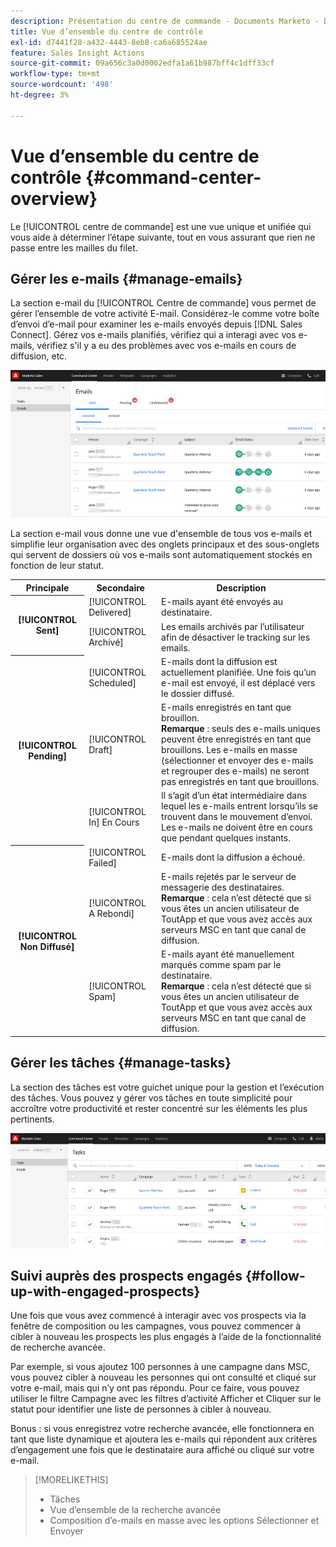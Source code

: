 ```yaml
---
description: Présentation du centre de commande - Documents Marketo - Documentation du produit
title: Vue d’ensemble du centre de contrôle
exl-id: d7441f28-a432-4443-8eb8-ca6a685524ae
feature: Sales Insight Actions
source-git-commit: 09a656c3a0d0002edfa1a61b987bff4c1dff33cf
workflow-type: tm+mt
source-wordcount: '498'
ht-degree: 3%

---
```


# Vue d’ensemble du centre de contrôle {#command-center-overview}

Le [!UICONTROL centre de commande] est une vue unique et unifiée qui vous aide à déterminer l’étape suivante, tout en vous assurant que rien ne passe entre les mailles du filet.

## Gérer les e-mails {#manage-emails}

La section e-mail du [!UICONTROL Centre de commande] vous permet de gérer l’ensemble de votre activité E-mail. Considérez-le comme votre boîte d’envoi d’e-mail pour examiner les e-mails envoyés depuis [!DNL Sales Connect]. Gérez vos e-mails planifiés, vérifiez qui a interagi avec vos e-mails, vérifiez s&#39;il y a eu des problèmes avec vos e-mails en cours de diffusion, etc.

![](assets/command-center-overview-1.png)

La section e-mail vous donne une vue d&#39;ensemble de tous vos e-mails et simplifie leur organisation avec des onglets principaux et des sous-onglets qui servent de dossiers où vos e-mails sont automatiquement stockés en fonction de leur statut.

<table>
 <tr>
  <th>Principale</th>
  <th>Secondaire</th>
  <th>Description</th>
 </tr>
 <tr>
  <th rowspan="2">[!UICONTROL Sent]</th>
  <td>[!UICONTROL Delivered]</td>
  <td>E-mails ayant été envoyés au destinataire.</td>
 </tr>
 <tr>
  <td>[!UICONTROL Archivé]</td>
  <td>Les emails archivés par l’utilisateur afin de désactiver le tracking sur les emails.</td>
 </tr>
 <tr>
  <th rowspan="3">[!UICONTROL Pending]</th>
  <td>[!UICONTROL Scheduled]</td>
  <td>E-mails dont la diffusion est actuellement planifiée. Une fois qu’un e-mail est envoyé, il est déplacé vers le dossier diffusé.</td>
 </tr>
 <tr>
  <td>[!UICONTROL Draft]</td>
  <td>E-mails enregistrés en tant que brouillon.<br/>
  <strong>Remarque </strong> : seuls des e-mails uniques peuvent être enregistrés en tant que brouillons. Les e-mails en masse (sélectionner et envoyer des e-mails et regrouper des e-mails) ne seront pas enregistrés en tant que brouillons.</td>
 </tr>
 <tr>
  <td>[!UICONTROL In] En Cours</td>
  <td>Il s’agit d’un état intermédiaire dans lequel les e-mails entrent lorsqu’ils se trouvent dans le mouvement d’envoi. Les e-mails ne doivent être en cours que pendant quelques instants.</td>
 </tr>
 <tr>
  <th rowspan="3">[!UICONTROL Non Diffusé]</th>
  <td>[!UICONTROL Failed]</td>
  <td>E-mails dont la diffusion a échoué.
</td>
 </tr>
 <tr>
  <td>[!UICONTROL A Rebondi]</td>
  <td>E-mails rejetés par le serveur de messagerie des destinataires.<br/>
  <strong>Remarque </strong> : cela n’est détecté que si vous êtes un ancien utilisateur de ToutApp et que vous avez accès aux serveurs MSC en tant que canal de diffusion.</td>
 </tr>
 <tr>
  <td>[!UICONTROL Spam]</td>
  <td>E-mails ayant été manuellement marqués comme spam par le destinataire.<br/>
  <strong>Remarque </strong> : cela n’est détecté que si vous êtes un ancien utilisateur de ToutApp et que vous avez accès aux serveurs MSC en tant que canal de diffusion.</td>
 </tr>
</table>

## Gérer les tâches {#manage-tasks}

La section des tâches est votre guichet unique pour la gestion et l’exécution des tâches. Vous pouvez y gérer vos tâches en toute simplicité pour accroître votre productivité et rester concentré sur les éléments les plus pertinents.

![](assets/command-center-overview-2.png)

## Suivi auprès des prospects engagés {#follow-up-with-engaged-prospects}

Une fois que vous avez commencé à interagir avec vos prospects via la fenêtre de composition ou les campagnes, vous pouvez commencer à cibler à nouveau les prospects les plus engagés à l’aide de la fonctionnalité de recherche avancée.

Par exemple, si vous ajoutez 100 personnes à une campagne dans MSC, vous pouvez cibler à nouveau les personnes qui ont consulté et cliqué sur votre e-mail, mais qui n’y ont pas répondu. Pour ce faire, vous pouvez utiliser le filtre Campagne avec les filtres d’activité Afficher et Cliquer sur le statut pour identifier une liste de personnes à cibler à nouveau.

Bonus : si vous enregistrez votre recherche avancée, elle fonctionnera en tant que liste dynamique et ajoutera les e-mails qui répondent aux critères d’engagement une fois que le destinataire aura affiché ou cliqué sur votre e-mail.

>[!MORELIKETHIS]
>
>* Tâches
>* Vue d’ensemble de la recherche avancée
>* Composition d’e-mails en masse avec les options Sélectionner et Envoyer
